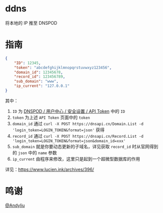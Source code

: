 # ddns

将本地的 IP 推至 DNSPOD

# 指南

```json
{
    "ID": 12345,
    "token": "abcdefghijklmnopqrstuvwxyz123456",
    "domain_id": 12345678,
    "record_id": 123456789,
    "sub_domain": "www",
    "ip_current": "127.0.0.1"
}
```

其中：

1. `ID` 为 [DNSPOD / 用户中心 / 安全设置 / API Token](https://www.dnspod.cn/console/user/security) 中的 `ID`
2. `token` 为上述 `API Token` 页面中的 `token`
3. `domain_id` 通过 `curl -X POST https://dnsapi.cn/Domain.List -d 'login_token=LOGIN_TOKEN&format=json'` 获得
4. `record_id` 通过 `curl -X POST https://dnsapi.cn/Record.List -d 'login_token=LOGIN_TOKEN&format=json&domain_id=xxx'`
5. `sub_domain` 就是你要动态更新的子域名，详见获取 `record_id` 时从官网得到的 `json` 中的 `name` 参数
6. `ip_current` 由程序来修改，这里只是起到一个超微型数据库的作用

详见：https://www.lucien.ink/archives/396/

# 鸣谢

[@Andyliu](https://github.com/andyliu24)
